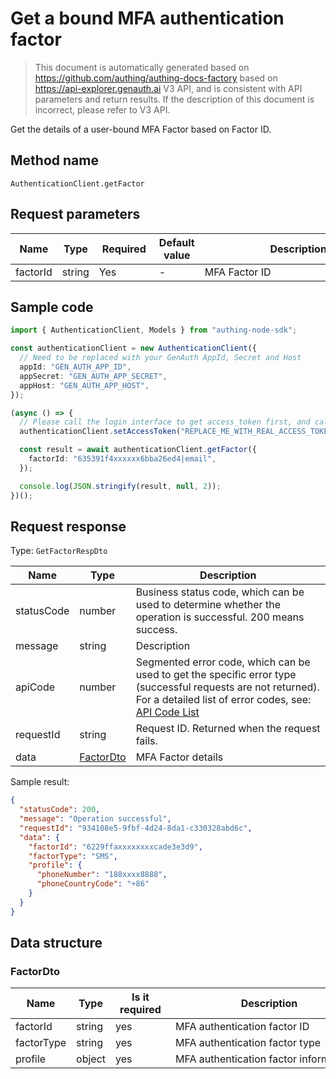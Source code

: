 # Get a bound MFA authentication factor

<!--
Warning⚠️:
Do not modify this document directly,
https://github.com/Authing/authing-docs-factory
Use this project to generate
-->

<LastUpdated />

> This document is automatically generated based on https://github.com/authing/authing-docs-factory based on https://api-explorer.genauth.ai V3 API, and is consistent with API parameters and return results. If the description of this document is incorrect, please refer to V3 API.

Get the details of a user-bound MFA Factor based on Factor ID.

## Method name

`AuthenticationClient.getFactor`

## Request parameters

| Name     | Type   | <div style="width:80px">Required</div> | Default value | <div style="width:300px">Description</div> | <div style="width:200px"></div>Sample value</div> |
| -------- | ------ | -------------------------------------- | ------------- | ------------------------------------------ | ------------------------------------------------- |
| factorId | string | Yes                                    | -             | MFA Factor ID                              | `6229ffaxxxxxxxxcade3e3d9`                        |

## Sample code

```ts
import { AuthenticationClient, Models } from "authing-node-sdk";

const authenticationClient = new AuthenticationClient({
  // Need to be replaced with your GenAuth AppId, Secret and Host
  appId: "GEN_AUTH_APP_ID",
  appSecret: "GEN_AUTH_APP_SECRET",
  appHost: "GEN_AUTH_APP_HOST",
});

(async () => {
  // Please call the login interface to get access_token first, and call the setAccessToken method to set access_token
  authenticationClient.setAccessToken("REPLACE_ME_WITH_REAL_ACCESS_TOKEN");

  const result = await authenticationClient.getFactor({
    factorId: "635391f4xxxxxx6bba26ed4|email",
  });

  console.log(JSON.stringify(result, null, 2));
})();
```

## Request response

Type: `GetFactorRespDto`

| Name       | Type                               | Description                                                                                                                                                                                                                                                                                                                                    |
| ---------- | ---------------------------------- | ---------------------------------------------------------------------------------------------------------------------------------------------------------------------------------------------------------------------------------------------------------------------------------------------------------------------------------------------- |
| statusCode | number                             | Business status code, which can be used to determine whether the operation is successful. 200 means success.                                                                                                                                                                                                                                   |
| message    | string                             | Description                                                                                                                                                                                                                                                                                                                                    |
| apiCode    | number                             | Segmented error code, which can be used to get the specific error type (successful requests are not returned). For a detailed list of error codes, see: [API Code List](https://api-explorer.genauth.ai/?tag=group/%E5%BC%80%E5%8F%91%E5%87%86%E5%A4%87#tag/%E5%BC%80%E5%8F%91%E5%87%86%E5%A4%87/%E9%94%99%E8%AF%AF%E5%A4%84%E7%90%86/apiCode) |
| requestId  | string                             | Request ID. Returned when the request fails.                                                                                                                                                                                                                                                                                                   |
| data       | <a href="#FactorDto">FactorDto</a> | MFA Factor details                                                                                                                                                                                                                                                                                                                             |

Sample result:

```json
{
  "statusCode": 200,
  "message": "Operation successful",
  "requestId": "934108e5-9fbf-4d24-8da1-c330328abd6c",
  "data": {
    "factorId": "6229ffaxxxxxxxxcade3e3d9",
    "factorType": "SMS",
    "profile": {
      "phoneNumber": "188xxxx8888",
      "phoneCountryCode": "+86"
    }
  }
}
```

## Data structure

### <a id="FactorDto"></a> FactorDto

| Name       | Type   | <div style="width:80px">Is it required</div> | <div style="width:300px">Description</div> | <div style="width:200px">Sample value</div>              |
| ---------- | ------ | -------------------------------------------- | ------------------------------------------ | -------------------------------------------------------- |
| factorId   | string | yes                                          | MFA authentication factor ID               | `6229ffaxxxxxxxxcade3e3d9`                               |
| factorType | string | yes                                          | MFA authentication factor type             | OTP                                                      |
| profile    | object | yes                                          | MFA authentication factor information      | `{"phoneNumber":"188xxxx8888","phoneCountryCode":"+86"}` |

